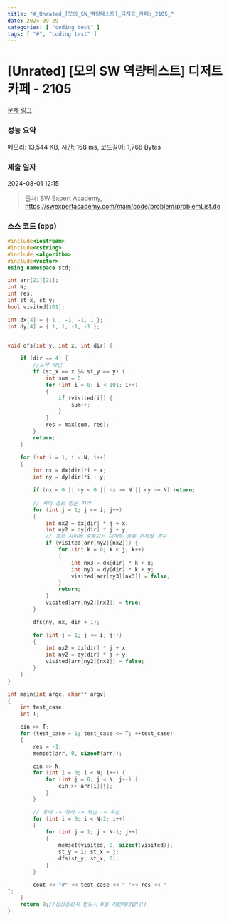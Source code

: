 ```yaml
---
title: "#_Unrated_[모의_SW_역량테스트]_디저트_카페:_2105_"
date: 2024-09-29
categories: [ "coding test" ]
tags: [ "#", "coding test" ]
---
```


# [Unrated] [모의 SW 역량테스트] 디저트 카페 - 2105 

[문제 링크](https://swexpertacademy.com/main/code/problem/problemDetail.do?contestProbId=AV5VwAr6APYDFAWu) 

### 성능 요약

메모리: 13,544 KB, 시간: 168 ms, 코드길이: 1,768 Bytes

### 제출 일자

2024-08-01 12:15



> 출처: SW Expert Academy, https://swexpertacademy.com/main/code/problem/problemList.do


### 소스 코드 (cpp)
```cpp
#include<iostream>
#include<cstring>
#include <algorithm>
#include<vector>
using namespace std;

int arr[21][21];
int N;
int res;
int st_x, st_y;
bool visited[101];

int dx[4] = { 1 , -1, -1, 1 };
int dy[4] = { 1, 1, -1, -1 };


void dfs(int y, int x, int dir) {

	if (dir == 4) { 
		//도착 확인
		if (st_x == x && st_y == y) {
			int sum = 0;
			for (int i = 0; i < 101; i++)
			{
				if (visited[i]) {
					sum++;
				}
			}
			res = max(sum, res);
		}
		return; 
	}

	for (int i = 1; i < N; i++)
	{
		int nx = dx[dir]*i + x;
		int ny = dy[dir]*i + y;

		if (nx < 0 || ny < 0 || nx >= N || ny >= N) return;
	
		// 사이 경로 방문 처리
		for (int j = 1; j <= i; j++)
		{
			int nx2 = dx[dir] * j + x;
			int ny2 = dy[dir] * j + y;
			// 경로 사이에 중복되는 디저트 종류 존재할 경우
			if (visited[arr[ny2][nx2]]) {
				for (int k = 0; k < j; k++)
				{
					int nx3 = dx[dir] * k + x;
					int ny3 = dy[dir] * k + y;
					visited[arr[ny3][nx3]] = false;
				}
				return;
			}
			visited[arr[ny2][nx2]] = true;
		}

		dfs(ny, nx, dir + 1);

		for (int j = 1; j <= i; j++)
		{
			int nx2 = dx[dir] * j + x;
			int ny2 = dy[dir] * j + y;
			visited[arr[ny2][nx2]] = false;
		}
	}
}

int main(int argc, char** argv)
{
	int test_case;
	int T;

	cin >> T;
	for (test_case = 1; test_case <= T; ++test_case)
	{
		res = -1;
		memset(arr, 0, sizeof(arr));

		cin >> N;
		for (int i = 0; i < N; i++) {
			for (int j = 0; j < N; j++) {
				cin >> arr[i][j];
			}
		}

		// 우하 -> 좌하 -> 좌상 -> 우상
		for (int i = 0; i < N-2; i++)
		{
			for (int j = 1; j < N-1; j++)
			{
				memset(visited, 0, sizeof(visited));
				st_y = i; st_x = j; 
				dfs(st_y, st_x, 0);
			}
		}

		cout << "#" << test_case << " "<< res << "
";
	}
	return 0;//정상종료시 반드시 0을 리턴해야합니다.
}
```

